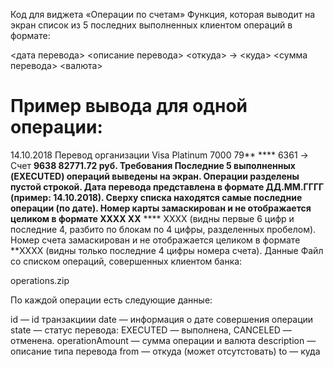 Код для виджета «Операции по счетам»
Функция, которая выводит на экран список из 5 последних выполненных клиентом операций в формате:

<дата перевода> <описание перевода> <откуда> -> <куда> <сумма перевода> <валюта>

# Пример вывода для одной операции:
14.10.2018 Перевод организации
Visa Platinum 7000 79** **** 6361 -> Счет **9638
82771.72 руб.
Требования
Последние 5 выполненных (EXECUTED) операций выведены на экран.
Операции разделены пустой строкой.
Дата перевода представлена в формате ДД.ММ.ГГГГ (пример: 14.10.2018).
Сверху списка находятся самые последние операции (по дате).
Номер карты замаскирован и не отображается целиком в формате XXXX XX** **** XXXX (видны первые 6 цифр и последние 4, разбито по блокам по 4 цифры, разделенных пробелом).
Номер счета замаскирован и не отображается целиком в формате **XXXX (видны только последние 4 цифры номера счета).
Данные
Файл со списком операций, совершенных клиентом банка:

operations.zip

По каждой операции есть следующие данные:

id — id транзакциии
date — информация о дате совершения операции
state — статус перевода:
EXECUTED — выполнена,
CANCELED — отменена.
operationAmount — сумма операции и валюта
description — описание типа перевода
from — откуда (может отсутстовать)
to — куда